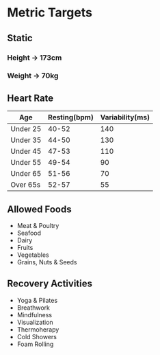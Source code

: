 # Metric Targets

## Static
### Height -> 173cm
### Weight -> 70kg

## Heart Rate
| Age       | Resting(bpm)  | Variability(ms)   |
|-----------|---------------|-------------------|
| Under 25  | 40-52         | 140               |
| Under 35  | 44-50         | 130               |
| Under 45  | 47-53         | 110               |
| Under 55  | 49-54         | 90                |
| Under 65  | 51-56         | 70                |
| Over 65s  | 52-57         | 55                |

## Allowed Foods
 - Meat & Poultry
 - Seafood
 - Dairy
 - Fruits
 - Vegetables
 - Grains, Nuts & Seeds

## Recovery Activities
 - Yoga & Pilates
 - Breathwork
 - Mindfulness
 - Visualization
 - Thermoherapy
 - Cold Showers
 - Foam Rolling
